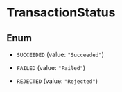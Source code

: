 

# TransactionStatus

## Enum


* `SUCCEEDED` (value: `"Succeeded"`)

* `FAILED` (value: `"Failed"`)

* `REJECTED` (value: `"Rejected"`)



